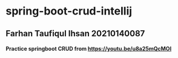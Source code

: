 # spring-boot-crud-intellij
## Farhan Taufiqul Ihsan 20210140087

#### Practice springboot CRUD from https://youtu.be/u8a25mQcMOI

